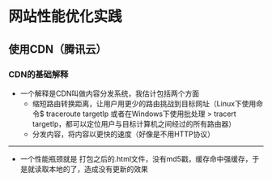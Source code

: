 # 网站性能优化实践

## 使用CDN（腾讯云）

### CDN的基础解释

- 一个解释是CDN叫做内容分发系统，我估计包括两个方面
  - 缩短路由转换距离，让用户用更少的路由挑战到目标网址（Linux下使用命令$ traceroute targetIp 或者在Windows下使用批处理 > tracert targetIp，都可以定位用户与目标计算机之间经过的所有路由器）
  - 分发内容，将内容以更快的速度（好像是不用HTTP协议）

---

- 一个性能瓶颈就是 打包之后的.html文件，没有md5戳，缓存命中强缓存，于是就读取本地的了，造成没有更新的效果


